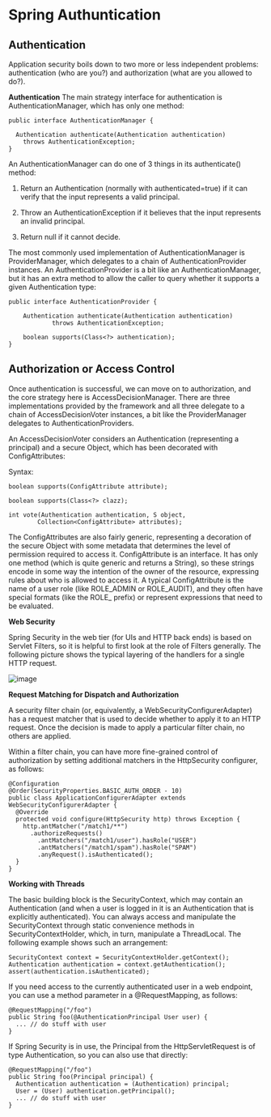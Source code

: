 # Spring Authuntication 

## Authentication 

Application security boils down to two more or less independent problems: authentication (who are you?) and authorization (what are you allowed to do?).

**Authentication**
The main strategy interface for authentication is AuthenticationManager, which has only one method:

```
public interface AuthenticationManager {

  Authentication authenticate(Authentication authentication)
    throws AuthenticationException;
}
```

An AuthenticationManager can do one of 3 things in its authenticate() method:

1. Return an Authentication (normally with authenticated=true) if it can verify that the input represents a valid principal.

2. Throw an AuthenticationException if it believes that the input represents an invalid principal.

3. Return null if it cannot decide.

The most commonly used implementation of AuthenticationManager is ProviderManager, which delegates to a chain of AuthenticationProvider instances. An AuthenticationProvider is a bit like an AuthenticationManager, but it has an extra method to allow the caller to query whether it supports a given Authentication type:

```
public interface AuthenticationProvider {

	Authentication authenticate(Authentication authentication)
			throws AuthenticationException;

	boolean supports(Class<?> authentication);
}
```

## Authorization or Access Control

Once authentication is successful, we can move on to authorization, and the core strategy here is AccessDecisionManager. There are three implementations provided by the framework and all three delegate to a chain of AccessDecisionVoter instances, a bit like the ProviderManager delegates to AuthenticationProviders.

An AccessDecisionVoter considers an Authentication (representing a principal) and a secure Object, which has been decorated with ConfigAttributes:

Syntax:

```
boolean supports(ConfigAttribute attribute);

boolean supports(Class<?> clazz);

int vote(Authentication authentication, S object,
        Collection<ConfigAttribute> attributes);
```

The ConfigAttributes are also fairly generic, representing a decoration of the secure Object with some metadata that determines the level of permission required to access it. ConfigAttribute is an interface. It has only one method (which is quite generic and returns a String), so these strings encode in some way the intention of the owner of the resource, expressing rules about who is allowed to access it. A typical ConfigAttribute is the name of a user role (like ROLE_ADMIN or ROLE_AUDIT), and they often have special formats (like the ROLE_ prefix) or represent expressions that need to be evaluated.

**Web Security**

Spring Security in the web tier (for UIs and HTTP back ends) is based on Servlet Filters, so it is helpful to first look at the role of Filters generally. The following picture shows the typical layering of the handlers for a single HTTP request.

![image](https://github.com/spring-guides/top-spring-security-architecture/raw/main/images/filters.png)

**Request Matching for Dispatch and Authorization**

A security filter chain (or, equivalently, a WebSecurityConfigurerAdapter) has a request matcher that is used to decide whether to apply it to an HTTP request. Once the decision is made to apply a particular filter chain, no others are applied.

Within a filter chain, you can have more fine-grained control of authorization by setting additional matchers in the HttpSecurity configurer, as follows:

```
@Configuration
@Order(SecurityProperties.BASIC_AUTH_ORDER - 10)
public class ApplicationConfigurerAdapter extends WebSecurityConfigurerAdapter {
  @Override
  protected void configure(HttpSecurity http) throws Exception {
    http.antMatcher("/match1/**")
      .authorizeRequests()
        .antMatchers("/match1/user").hasRole("USER")
        .antMatchers("/match1/spam").hasRole("SPAM")
        .anyRequest().isAuthenticated();
  }
}
```

**Working with Threads**

The basic building block is the SecurityContext, which may contain an Authentication (and when a user is logged in it is an Authentication that is explicitly authenticated). You can always access and manipulate the SecurityContext through static convenience methods in SecurityContextHolder, which, in turn, manipulate a ThreadLocal. The following example shows such an arrangement:

```
SecurityContext context = SecurityContextHolder.getContext();
Authentication authentication = context.getAuthentication();
assert(authentication.isAuthenticated);
```

If you need access to the currently authenticated user in a web endpoint, you can use a method parameter in a @RequestMapping, as follows:

```
@RequestMapping("/foo")
public String foo(@AuthenticationPrincipal User user) {
  ... // do stuff with user
}
```

If Spring Security is in use, the Principal from the HttpServletRequest is of type Authentication, so you can also use that directly:

```
@RequestMapping("/foo")
public String foo(Principal principal) {
  Authentication authentication = (Authentication) principal;
  User = (User) authentication.getPrincipal();
  ... // do stuff with user
}
```

